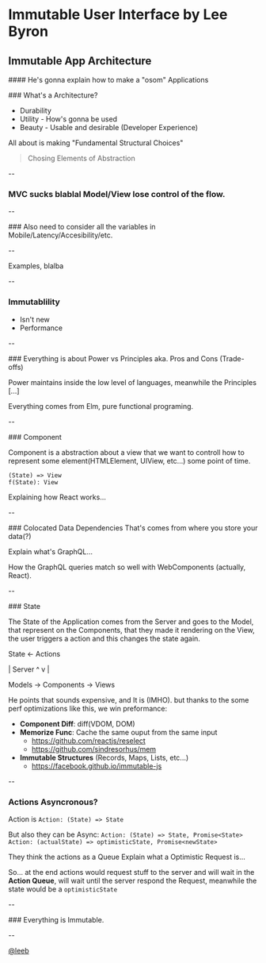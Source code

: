 # Immutable User Interface by Lee Byron
## Immutable App Architecture

#### He's gonna explain how to make a "osom" Applications

### What's a Architecture?

- Durability
- Utility - How's gonna be used
- Beauty - Usable and desirable (Developer Experience)

All about is making "Fundamental Structural Choices"
  > Chosing Elements of Abstraction

--

### MVC sucks blablal Model/View lose control of the flow.

--

### Also need to consider all the variables in Mobile/Latency/Accesibility/etc.

--

Examples, blalba

--

### Immutablility
- Isn't new
- Performance

--

### Everything is about Power vs Principles
aka. Pros and Cons (Trade-offs)

Power maintains inside the low level of languages, meanwhile the Principles [...]

Everything comes from Elm, pure functional programing.

--

### Component

Component is a abstraction about a view that we want to controll how to represent some element(HTMLElement, UIView, etc...) some point of time.

```
(State) => View
f(State): View
```

Explaining how React works...

--

### Colocated Data Dependencies
That's comes from where you store your data(?)

Explain what's GraphQL...

How the GraphQL queries match so well with WebComponents (actually, React).

--

### State

The State of the Application comes from the Server
and goes to the Model, that represent on the Components,
that they made it rendering on the View, the user triggers
a action and this changes the state again.

State       <-         Actions

|         Server          ^
v                         |

Models -> Components -> Views

He points that sounds expensive, and It is (IMHO).
but thanks to the some perf optimizations like this, we win preformance:
- **Component Diff**: diff(VDOM, DOM)
- **Memorize Func**: Cache the same ouput from the same input
  - https://github.com/reactjs/reselect
  - https://github.com/sindresorhus/mem
- **Immutable Structures** (Records, Maps, Lists, etc...)
  - https://facebook.github.io/immutable-js

--

### Actions Asyncronous?
Action is `Action: (State) => State`

But also they can be Async:
`Action: (State) => State, Promise<State>`
`Action: (actualState) => optimisticState, Promise<newState>`

They think the actions as a Queue
Explain what a Optimistic Request is...

So... at the end actions would request stuff to the server and will wait
in the **Action Queue**, will wait until the server respond the Request, meanwhile
the state would be a `optimisticState`

--

### Everything is Immutable.

--

[@leeb](https://twitter.com/leeb)

